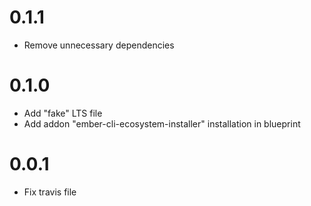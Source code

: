 # 0.1.1
* Remove unnecessary dependencies 



# 0.1.0
* Add "fake" LTS file
* Add addon "ember-cli-ecosystem-installer" installation in blueprint



# 0.0.1
* Fix travis file



